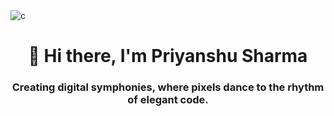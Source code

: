 <img src="https://i.imgur.com/4oBsydr.png" alt="c"/>
<h1 align="center">👋 Hi there, I'm Priyanshu Sharma</h1>
<h3 align="center">Creating digital symphonies, where pixels dance to the rhythm of elegant code.</h3>

